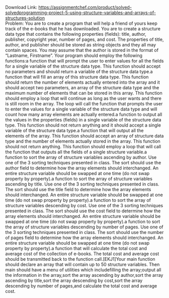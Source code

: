 Download Link: https://assignmentchef.com/product/solved-solvedprogramming-project-5-using-structure-variables-and-arrays-of-structures-solution
<br>
Problem: You are to create a program that will help a friend of yours keep track of the e-books that he has downloaded. You are to create a structure data type that contains the following properties (fields): title, author, publisher, copyright year, number of pages, and cost. The properties of title, author, and publisher should be stored as string objects and they all may contain spaces. You may assume that the author is stored in the format of “Lastname, Firstname”. Your program should employ the following functions:a function that will prompt the user to enter values for all the fields for a single variable of the structure data type. This function should accept no parameters and should return a variable of the structure data type.a function that will fill an array of this structure data type. This function should return the number of elements actually entered into the array and it should accept two parameters, an array of the structure data type and the maximum number of elements that can be stored in this array. This function should employ a loop that will continue as long as the user wants and there is still room in the array. The loop will call the function that prompts the user to enter the values for a single variable of the structure data type and will count how many array elements are actually entered.a function to output all the values in the properties (fields) in a single variable of the structure data type. This function should not return anything and it should accept a single variable of the structure data type.a function that will output all the elements of the array. This function should accept an array of structure data type and the number of elements actually stored in the array. This function should not return anything. This function should employ a loop that will call the function that outputs all the fields of a single structure variable.a function to sort the array of structure variables ascending by author. Use one of the 3 sorting techniques presented in class. The sort should use the author field to determine how the array elements should interchanged. An entire structure variable should be swapped at one time (do not swap property by property).a function to sort the array of structure variables ascending by title. Use one of the 3 sorting techniques presented in class. The sort should use the title field to determine how the array elements should interchanged. An entire structure variable should be swapped at one time (do not swap property by property).a function to sort the array of structure variables descending by cost. Use one of the 3 sorting techniques presented in class. The sort should use the cost field to determine how the array elements should interchanged. An entire structure variable should be swapped at one time (do not swap property by property).a function to sort the array of structure variables descending by number of pages. Use one of the 3 sorting techniques presented in class. The sort should use the number of pages field to determine how the array elements should interchanged. An entire structure variable should be swapped at one time (do not swap property by property).a function that will calculate the total cost and average cost of the collection of e-books. The total cost and average cost should be transmitted back to the function call.[EKJ1]Your main function should declare an array that will contain up to 50 structure variables. Then main should have a menu of utilities which includefilling the array;output all the information in the array,sort the array ascending by author,sort the array ascending by title,sort the array descending by cost,sort the array descending by number of pages,and calculate the total cost and average cost.